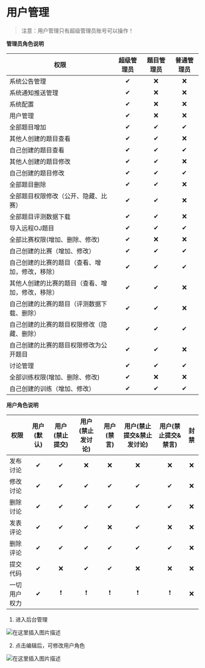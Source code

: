 # 用户管理

> 注意：用户管理只有超级管理员账号可以操作！

**管理员角色说明**

| 权限                       | 超级管理员 | 题目管理员 | 普通管理员 |
| ------------------------ | :---: | :---: | :---: |
| 系统公告管理                   |   ✔   |   ❌   |   ❌   |
| 系统通知推送管理                 |   ✔   |   ❌   |   ❌   |
| 系统配置                     |   ✔   |   ❌   |   ❌   |
| 用户管理                     |   ✔   |   ❌   |   ❌   |
| 全部题目增加                   |   ✔   |   ✔   |   ✔   |
| 其他人创建的题目查看               |   ✔   |   ✔   |   ❌   |
| 自己创建的题目查看                |   ✔   |   ✔   |   ✔   |
| 其他人创建的题目修改               |   ✔   |   ✔   |   ❌   |
| 自己创建的题目修改                |   ✔   |   ✔   |   ✔   |
| 全部题目删除                   |   ✔   |   ✔   |   ❌   |
| 全部题目权限修改（公开、隐藏、比赛）       |   ✔   |   ✔   |   ❌   |
| 全部题目评测数据下载               |   ✔   |   ✔   |   ❌   |
| 导入远程OJ题目                 |   ✔   |   ✔   |   ✔   |
| 全部比赛权限(增加、删除、修改)         |   ✔   |   ❌   |   ❌   |
| 自己创建的比赛（增加、修改）           |   ✔   |   ✔   |   ✔   |
| 自己创建的比赛的题目（查看、增加，修改，移除）  |   ✔   |   ✔   |   ✔   |
| 其他人创建的比赛的题目（查看、增加，修改，移除） |   ✔   |   ✔   |   ❌   |
| 自己创建的比赛的题目（评测数据下载、删除）    |   ✔   |   ✔   |   ❌   |
| 自己创建的比赛的题目权限修改（隐藏、删除）    |   ✔   |   ✔   |   ✔   |
| 自己创建的比赛的题目权限修改为公开题目      |   ✔   |   ✔   |   ❌   |
| 讨论管理                     |   ✔   |   ✔   |   ✔   |
| 全部训练权限(增加、删除、修改)         |   ✔   |   ❌   |   ❌   |
| 自己创建的训练（增加、修改）           |   ✔   |   ✔   |   ✔   |

**用户角色说明**


| 权限     | 用户(默认) | 用户(禁止提交) | 用户(禁止发讨论) | 用户(禁言) | 用户(禁止提交&禁止发讨论) | 用户(禁止提交&禁言) |  封禁  |
| ------ | :----: | :------: | :-------: | :----: | :------------: | :---------: | :--: |
| 发布讨论   |   ✔    |    ✔     |     ❌     |   ❌    |       ❌        |      ❌      |  ❌   |
| 修改讨论   |   ✔    |    ✔     |     ✔     |   ✔    |       ✔        |      ✔      |  ❌   |
| 删除讨论   |   ✔    |    ✔     |     ✔     |   ✔    |       ✔        |      ✔      |  ❌   |
| 发表评论   |   ✔    |    ✔     |     ✔     |   ❌    |       ✔        |      ❌      |  ❌   |
| 删除评论   |   ✔    |    ✔     |     ✔     |   ✔    |       ✔        |      ✔      |  ❌   |
| 提交代码   |   ✔    |    ❌     |     ✔     |   ✔    |       ❌        |      ❌      |  ❌   |
| 一切用户权力 |   ✔    |    ❗     |     ❗     |   ❗    |       ❗        |      ❗      |  ❌   |

1. 进入后台管理



![在这里插入图片描述](/20210614144542595.png)



2. 点击编辑后，可修改用户角色



![在这里插入图片描述](/20210614144409579.png)